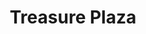 ---
title: "Treasure Plaza"
url: /osogbo/treasure-plaza-obafemi-awolowo-way/
shop: Einkaufszentrum
---